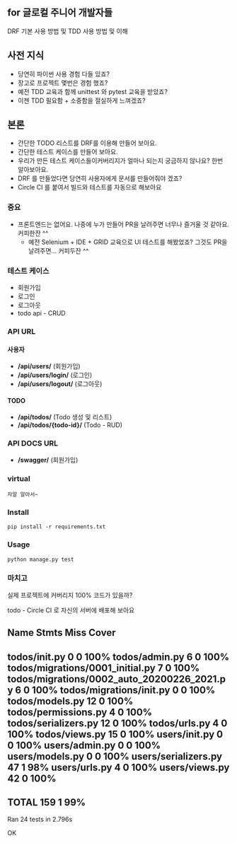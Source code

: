 ## for 글로컬 주니어 개발자들

DRF 기본 사용 방법 및 TDD 사용 방법 및 이해

## 사전 지식
* 당연히 파이썬 사용 경험 다들 있죠?
* 장고로 프로젝트 몇번은 경험 했죠?
* 예전 TDD 교육과 함께 unittest 와 pytest 교육을 받았죠?
* 이젠 TDD 필요함 + 소중함을 절실하게 느껴겠죠?

## 본론
* 간단한 TODO 리스트를 DRF를 이용해 만들어 보아요.
* 간단한 테스트 케이스를 만들어 보아요.
* 우리가 만든 테스트 케이스들이커버리지가 얼마나 되는지 궁금하지 않나요? 한번 알아보아요.
* DRF 를 만들었다면 당연히 사용자에게 문서를 만들어줘야 겠죠?
* Circle CI 를 붙여서 빌드와 테스트를 자동으로 해보아요

### 중요 
* 프론트엔드는 없어요. 나중에 누가 만들어 PR을 날려주면 너무나 즐거울 것 같아요. 커피한잔 ^^
    * 예전 Selenium + IDE + GRID 교육으로 UI 테스트를 해봤었죠? 그것도 PR을 날려주면... 커피두잔 ^^

### 테스트 케이스
* 회원가입
* 로그인
* 로그아웃
* todo api - CRUD

### API URL

#### 사용자

* **/api/users/** (회원가입)
* **/api/users/login/** (로그인)
* **/api/users/logout/** (로그아웃)


#### TODO

* **/api/todos/** (Todo 생성 및 리스트)
* **/api/todos/{todo-id}/** (Todo - RUD)


### API DOCS URL

* **/swagger/** (회원가입)

### virtual 
    자알 알아서~

### Install

    pip install -r requirements.txt

### Usage

    python manage.py test

### 마치고

실제 프로젝트에 커버리지 100% 코드가 있을까? 

todo - Circle CI 로 자신의 서버에 배포해 보아요

Name                                          Stmts   Miss  Cover
-----------------------------------------------------------------
todos/__init__.py                                 0      0   100%
todos/admin.py                                    6      0   100%
todos/migrations/0001_initial.py                  7      0   100%
todos/migrations/0002_auto_20200226_2021.py       6      0   100%
todos/migrations/__init__.py                      0      0   100%
todos/models.py                                  12      0   100%
todos/permissions.py                              4      0   100%
todos/serializers.py                             12      0   100%
todos/urls.py                                     4      0   100%
todos/views.py                                   15      0   100%
users/__init__.py                                 0      0   100%
users/admin.py                                    0      0   100%
users/models.py                                   0      0   100%
users/serializers.py                             47      1    98%
users/urls.py                                     4      0   100%
users/views.py                                   42      0   100%
-----------------------------------------------------------------
TOTAL                                           159      1    99%
----------------------------------------------------------------------
Ran 24 tests in 2.796s

OK


